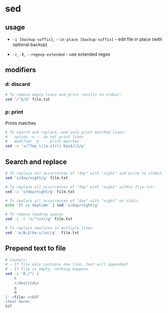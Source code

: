 # sed

## usage

* `-i [backup-suffix]`, `--in-place [backup-suffix]` - edit file in place (with
  optional backup)

* `-r`, `-E`, `--regexp-extended` - use extended regex


## modifiers

### d: discard

```bash
# To remove empty lines and print results to stdout:
sed '/^$/d' file.txt
```

### p: print

Prints matches
```bash
# To search and replace, and only print matched lines:
#   option -n -- do not print lines
#   modifier 'p' -- print matches
sed -n 's/^foo \([a-z]+\) baz$/\1/p'
```

## Search and replace

```bash
# To replace all occurrences of "day" with "night" and write to stdout:
sed 's/day/night/g' file.txt

# To replace all occurrences of "day" with "night" within file.txt:
sed -i 's/day/night/g' file.txt

# To replace all occurrences of "day" with "night" on stdin:
echo 'It is daytime' | sed 's/day/night/g'

# To remove leading spaces
sed -i -r 's/^\s+//g' file.txt

# To replace newlines in multiple lines
sed ':a;N;$!ba;s/\n//g'  file.txt
```

## Prepend text to file

```bash
# Caveats:
# - If file only contains one line, text will appended?
# - If file is empty, nothing happens
sed -i '0,/^/ {
    h
    r/dev/stdin
    g
    N
}' <file> <<EOT
<text here>
EOT
```
